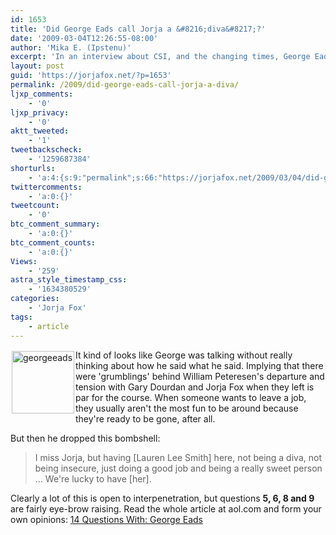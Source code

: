 ```yaml
---
id: 1653
title: 'Did George Eads call Jorja a &#8216;diva&#8217;?'
date: '2009-03-04T12:26:55-08:00'
author: 'Mika E. (Ipstenu)'
excerpt: 'In an interview about CSI, and the changing times, George Eads spoke, perhaps a little too candidly, about his former co-stars, and how things were on the set.'
layout: post
guid: 'https://jorjafox.net/?p=1653'
permalink: /2009/did-george-eads-call-jorja-a-diva/
ljxp_comments:
    - '0'
ljxp_privacy:
    - '0'
aktt_tweeted:
    - '1'
tweetbackscheck:
    - '1259687384'
shorturls:
    - 'a:4:{s:9:"permalink";s:66:"https://jorjafox.net/2009/03/04/did-george-eads-call-jorja-a-diva/";s:7:"tinyurl";s:25:"http://tinyurl.com/bhq5jk";s:4:"isgd";s:18:"http://is.gd/52WaT";s:5:"bitly";s:20:"http://bit.ly/6zUm2x";}'
twittercomments:
    - 'a:0:{}'
tweetcount:
    - '0'
btc_comment_summary:
    - 'a:0:{}'
btc_comment_counts:
    - 'a:0:{}'
Views:
    - '259'
astra_style_timestamp_css:
    - '1634380529'
categories:
    - 'Jorja Fox'
tags:
    - article
---
```


<img src="//static.jorjafox.net/wordpress/2009/03/georgeeads-100x100.jpg" alt="georgeeads" title="georgeeads" width="100" height="100" class="alignleft size-thumbnail wp-image-1654" style="float:left;margin:2px;" /> It kind of looks like George was talking without really thinking about how he said what he said.  Implying that there were 'grumblings' behind William Peteresen's departure and tension with Gary Dourdan and Jorja Fox when they left is par for the course.  When someone wants to leave a job, they usually aren't the most fun to be around because they're ready to be gone, after all.

But then he dropped this bombshell:
<blockquote>I miss Jorja, but having [Lauren Lee Smith] here, not being a diva, not being insecure, just doing a good job and being a really sweet person … We're lucky to have [her].</blockquote>

Clearly a lot of this is open to interpenetration, but questions <strong>5, 6, 8 and 9</strong> are fairly eye-brow raising.  Read the whole article at aol.com and form your own opinions: <a href="http://television.aol.com/insidetv/2009/03/03/14-questions-with-george-eads/">14 Questions With: George Eads</a>